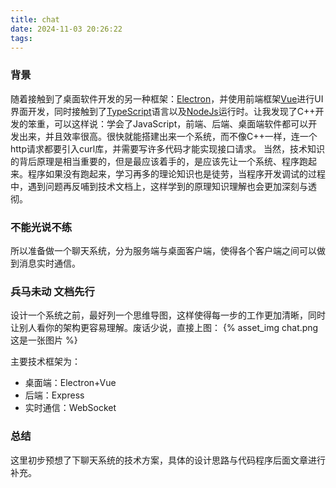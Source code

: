 ```yaml
---
title: chat
date: 2024-11-03 20:26:22
tags:
---
```


### 背景
随着接触到了桌面软件开发的另一种框架：[Electron](https://www.electronjs.org/)，并使用前端框架[Vue](https://vuejs.org/)进行UI界面开发，同时接触到了[TypeScript](https://ts.nodejs.cn/)语言以及[NodeJs](https://nodejs.org/zh-cn)运行时。让我发现了C++开发的笨重，可以这样说：学会了JavaScript，前端、后端、桌面端软件都可以开发出来，并且效率很高。很快就能搭建出来一个系统，而不像C++一样，连一个http请求都要引入curl库，并需要写许多代码才能实现接口请求。
当然，技术知识的背后原理是相当重要的，但是最应该着手的，是应该先让一个系统、程序跑起来。程序如果没有跑起来，学习再多的理论知识也是徒劳，当程序开发调试的过程中，遇到问题再反哺到技术文档上，这样学到的原理知识理解也会更加深刻与透彻。

### 不能光说不练
所以准备做一个聊天系统，分为服务端与桌面客户端，使得各个客户端之间可以做到消息实时通信。

### 兵马未动 文档先行
设计一个系统之前，最好列一个思维导图，这样使得每一步的工作更加清晰，同时让别人看你的架构更容易理解。废话少说，直接上图：
{% asset_img chat.png 这是一张图片 %}

主要技术框架为：
- 桌面端：Electron+Vue
- 后端：Express
- 实时通信：WebSocket

### 总结
这里初步预想了下聊天系统的技术方案，具体的设计思路与代码程序后面文章进行补充。